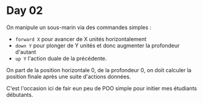 # Day 02

On manipule un sous-marin via des commandes simples :

- `forward X` pour avancer de X unités horizontalement
- `down Y` pour plonger de Y unités et donc augmenter la profondeur d'autant
- `up Y` l'action duale de la précédente.

On part de la position horizontale 0, de la profondeur 0, on doit calculer la position finale après une suite d'actions données.

C'est l'occasion ici de fair eun peu de POO simple pour initier mes étudiants débutants.